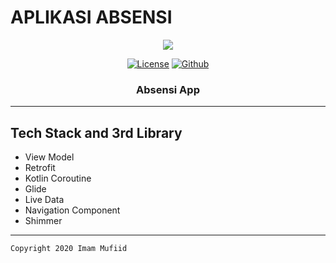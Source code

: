 # APLIKASI ABSENSI

<p align="center">
  <img src="https://i.pinimg.com/originals/d0/29/14/d029141aab198b058b8f0515b9e2f1f5.gif"/>
</p>

<p align="center">
  <a href="LICENSE"><img alt="License" src="https://img.shields.io/badge/License-Apache%202.0-blue.svg"></a>
<!--   <a href="https://www.linkedin.com/in/imam-mufiid-2870141b2/"><img alt="LinkedIn"></a> -->
  <a href="https://github.com/imufiid"><img alt="Github" src="https://img.shields.io/github/followers/imufiid?label=follow&style=social"></a>
  <h3 align="center">Absensi App</h3>
</p>

---
## Tech Stack and 3rd Library
- View Model
- Retrofit
- Kotlin Coroutine
- Glide
- Live Data
- Navigation Component
- Shimmer

---

```
Copyright 2020 Imam Mufiid
```